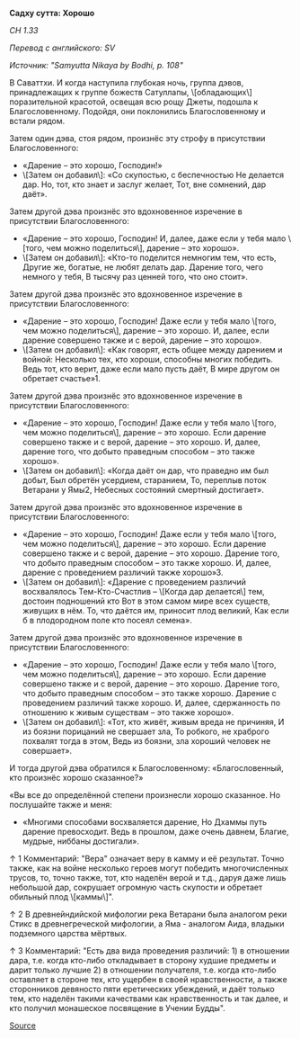 **Садху сутта: Хорошо**

_СН 1\.33_

_Перевод с английского: SV_

_Источник: "Samyutta Nikaya by Bodhi, p\. 108"_

В Саваттхи\. И когда наступила глубокая ночь, группа дэвов, принадлежащих к группе божеств Сатуллапы, \\[обладающих\\] поразительной красотой, освещая всю рощу Джеты, подошла к Благословенному\. Подойдя, они поклонились Благословенному и встали рядом\.

Затем один дэва, стоя рядом, произнёс эту строфу в присутствии Благословенного:

* «Дарение – это хорошо, Господин\!»
* \\[Затем он добавил\\]: «Со скупостью, с беспечностью Не делается дар\. Но, тот, кто знает и заслуг желает, Тот, вне сомнений, дар даёт»\.

Затем другой дэва произнёс это вдохновенное изречение в присутствии Благословенного:

* «Дарение – это хорошо, Господин\! И, далее, даже если у тебя мало \\[того, чем можно поделиться\\], дарение – это хорошо»\.
* \\[Затем он добавил\\]: «Кто\-то поделится немногим тем, что есть, Другие же, богатые, не любят делать дар\. Дарение того, чего немного у тебя, В тысячу раз ценней того, что оно стоит»\.

Затем другой дэва произнёс это вдохновенное изречение в присутствии Благословенного:

* «Дарение – это хорошо, Господин\! Даже если у тебя мало \\[того, чем можно поделиться\\], дарение – это хорошо\. И, далее, если дарение совершено также и с верой, дарение – это хорошо»\.
* \\[Затем он добавил\\]: «Как говорят, есть общее между дарением и войной: Несколько тех, кто хороши, способны многих победить\. Ведь тот, кто верит, даже если мало пусть даёт, В мире другом он обретает счастье»1\.

Затем другой дэва произнёс это вдохновенное изречение в присутствии Благословенного:

* «Дарение – это хорошо, Господин\! Даже если у тебя мало \\[того, чем можно поделиться\\], дарение – это хорошо\. Если дарение совершено также и с верой, дарение – это хорошо\. И, далее, дарение того, что добыто праведным способом – это также хорошо»\.
* \\[Затем он добавил\\]: «Когда даёт он дар, что праведно им был добыт, Был обретён усердием, старанием, То, переплыв поток Ветарани у Ямы2, Небесных состояний смертный достигает»\.

Затем другой дэва произнёс это вдохновенное изречение в присутствии Благословенного:

* «Дарение – это хорошо, Господин\! Даже если у тебя мало \\[того, чем можно поделиться\\], дарение – это хорошо\. Если дарение совершено также и с верой, дарение – это хорошо\. Дарение того, что добыто праведным способом – это также хорошо\. И, далее, дарение с проведением различий также хорошо»3\.
* \\[Затем он добавил\\]: «Дарение с проведением различий восхвалялось Тем\-Кто\-Счастлив – \\[Когда дар делается\\] тем, достоин подношений кто Вот в этом самом мире всех существ, живущих в нём\. То, что даётся им, приносит плод великий, Как если б в плодородном поле кто посеял семена»\.

Затем другой дэва произнёс это вдохновенное изречение в присутствии Благословенного:

* «Дарение – это хорошо, Господин\! Даже если у тебя мало \\[того, чем можно поделиться\\], дарение – это хорошо\. Если дарение совершено также и с верой, дарение – это хорошо\. Дарение того, что добыто праведным способом – это также хорошо\. Дарение с проведением различий также хорошо\. И, далее, сдержанность по отношению к живым существам – это также хорошо»\.
* \\[Затем он добавил\\]: «Тот, кто живёт, живым вреда не причиняя, И из боязни порицаний не свершает зла, То робкого, не храброго похвалят тогда в этом, Ведь из боязни, зла хороший человек не совершает»\.

И тогда другой дэва обратился к Благословенному: «Благословенный, кто произнёс хорошо сказанное?»

«Вы все до определённой степени произнесли хорошо сказанное\. Но послушайте также и меня:

* «Многими способами восхваляется дарение, Но Дхаммы путь дарение превосходит\. Ведь в прошлом, даже очень давнем, Благие, мудрые, ниббаны достигали»\.

↑ 1 Комментарий: "Вера" означает веру в камму и её результат\. Точно также, как на войне несколько героев могут победить многочисленных трусов, то, точно также, тот, кто наделён верой и т\.д\., даруя даже лишь небольшой дар, сокрушает огромную часть скупости и обретает обильный плод \\[каммы\\]"\.

↑ 2 В древнейндийской мифологии река Ветарани была аналогом реки Стикс в древнегреческой мифологии, а Яма \- аналогом Аида, владыки подземного царства мёртвых\.

↑ 3 Комментарий: "Есть два вида проведения различий: 1\) в отношении дара, т\.е\. когда кто\-либо откладывает в сторону худшие предметы и дарит только лучшие 2\) в отношении получателя, т\.е\. когда кто\-либо оставляет в стороне тех, кто ущербен в своей нравственности, а также сторонников девяносто пяти еретических убеждений, и даёт только тем, кто наделён такими качествами как нравственность и так далее, и кто получил монашеское посвящение в Учении Будды"\.

[Source](https://www\.theravada\.ru/Teaching/Canon/Suttanta/Texts/sn1_33\-sadhu\-sutta\-sv\.htm)